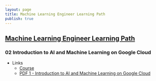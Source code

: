```yaml
---
layout: page
title: Machine Learning Engineer Learning Path
publish: true
---
```


## [Machine Learning Engineer Learning Path](https://www.cloudskillsboost.google/paths/17)

### 02 Introduction to AI and Machine Learning on Google Cloud

- Links
  - [Course](https://www.cloudskillsboost.google/paths/17/course_templates/593)
  - [PDF 1 - Introduction to AI and Machine Learning on Google Cloud](pdf/gcp-pmle-02-1.pdf)